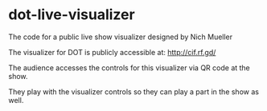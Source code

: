 # dot-live-visualizer
The code for a public live show visualizer designed by Nich Mueller

The visualizer for DOT is publicly accessible at: http://cif.rf.gd/

The audience accesses the controls for this visualizer via QR code at the show. 

They play with the visualizer controls so they can play a part in the show as well. 
